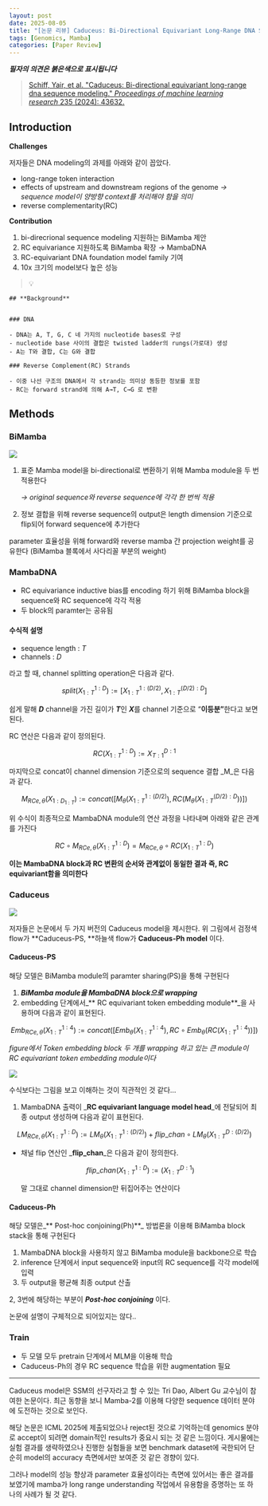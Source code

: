 ```yaml
---
layout: post
date: 2025-08-05
title: "[논문 리뷰] Caduceus: Bi-Directional Equivariant Long-Range DNA Sequence Modeling"
tags: [Genomics, Mamba]
categories: [Paper Review]
---
```


<span class="notion-red">_**필자의 의견은 붉은색으로 표시됩니다**_</span>


> [Schiff, Yair, et al. "Caduceus: Bi-directional equivariant long-range dna sequence modeling." ](https://pmc.ncbi.nlm.nih.gov/articles/PMC12189541/)[_Proceedings of machine learning research_](https://pmc.ncbi.nlm.nih.gov/articles/PMC12189541/)[ 235 (2024): 43632.](https://pmc.ncbi.nlm.nih.gov/articles/PMC12189541/)



## Introduction


**Challenges**


저자들은 DNA modeling의 과제를 아래와 같이 꼽았다.

- long-range token interaction
- effects of upstream and downstream regions of the genome 
_→ sequence model이 양방향 context를 처리해야 함을 의미_
- reverse complementarity(RC)

**Contribution**

1. bi-direcrional sequence modeling 지원하는 BiMamba 제안
1. RC equivariance 지원하도록 BiMamba 확장 → MambaDNA
1. RC-equivariant DNA foundation model family 기여
1. 10x 크기의 model보다 높은 성능

> 💡 


	## **Background**


	### DNA

	- DNA는 A, T, G, C 네 가지의 nucleotide bases로 구성
	- nucleotide base 사이의 결합은 twisted ladder의 rungs(가로대) 생성
	- A는 T와 결합, C는 G와 결합

	### Reverse Complement(RC) Strands

	- 이중 나선 구조의 DNA에서 각 strand는 의미상 동등한 정보를 포함
	- RC는 forward strand에 의해 A→T, C→G 로 변환


## Methods



### BiMamba


![](https://prod-files-secure.s3.us-west-2.amazonaws.com/542b861c-36a8-4051-84e5-8804b6728dba/2c247d59-7815-4980-99f0-8f0d21f445a7/image.png?X-Amz-Algorithm=AWS4-HMAC-SHA256&X-Amz-Content-Sha256=UNSIGNED-PAYLOAD&X-Amz-Credential=ASIAZI2LB4664BLFYVPW%2F20250820%2Fus-west-2%2Fs3%2Faws4_request&X-Amz-Date=20250820T061322Z&X-Amz-Expires=3600&X-Amz-Security-Token=IQoJb3JpZ2luX2VjEIX%2F%2F%2F%2F%2F%2F%2F%2F%2F%2FwEaCXVzLXdlc3QtMiJHMEUCIQCJCXGOv%2BKcAofT%2BcZIvvh9h5RZn502J2Y0BS88UQiSbwIgXW056UAyzgc2z7CXmFe5W3SLSDjz6Es2brphKjVZaikqiAQIzv%2F%2F%2F%2F%2F%2F%2F%2F%2F%2FARAAGgw2Mzc0MjMxODM4MDUiDKG8tuxaMJLT0vVrySrcA30M98tGO0G0lhkFYkHGrZmJj6yDTDEQRoN5W9rSzZAuxC%2F48cpJ2sxOXKHolJ6yFky4%2B8KKu%2Bf1K0ZioBs9yJglpuZtvnqb26NmkZ7EUzbB9%2Fc6MhVTI6yY%2B7N%2Fpw6%2BNbmJ2lc1iykSnzm8fw44dBXR5RYRy7Ls%2Bv2Z9aE7dtd5TaTXV17CQap75OFXh6WYOUjyOEpujzS%2BHTljnf83exD8wvJM3QbGChBw2FO1oo1FxIled4miRx0s81JIUxPDPLmvTKxTODfSK4lthRivwSnYCapwQ1J2DpyazOkz9onf5d%2BGa0NGmtEgEpRFg8pJBhCCjOM%2FNguceoDIB5fYDb4x1gpm68HPTiu7mV%2BrexpHYUuMQX4J%2BzF7j6qTEjM9tkmMFH1qcAOLZLwvviNfl5uMquK7sWrWEmPkR9BYq1zHPy3LWYmv0i4UMjWdGYiJQkRY%2B5vJ5CvEd%2B74qMXLQvWVIdvSQTWM4GP2MfDyIk9xMCDeQcZbvmoMAAOFkZ%2FbQYXnkzNL9axH62dMRGWk9E8BtpBrp8S0A3ysYiGsmsXpp82RbkemkLAVKeq%2Ft8qnzndzIFbjcz2BQwc3Ea3NddDu9l5XUCHIjk4wIkth705fYvBI2AgtqmDUlPGZMNuvlcUGOqUB1Rqk9Jn3AJ3JY8%2BfS1H5ctXcpmIziIFb5SXkVwjuFGPBWT3END3DLdMv0Kej1Ox2RqG4SmAjVoFdTp5%2F%2BqBiaLy8Z3uTYE1y4jXbgVX%2FqIfWpVwNsP9MosLx32cgkRqxWYswm%2Fqhuvr1FD%2F8yrXBDvULTaCef%2Fa0GAVeuDowU0t%2BHeCgoCKe7DmxmM%2BT97MQkIrczkyQCH31cG9IC%2FV5gk2nCZfd&X-Amz-Signature=1c7306057acc5fbb83c4bc421349db3a9f229fa7bdf47791a0f13ceea25f4dfe&X-Amz-SignedHeaders=host&x-amz-checksum-mode=ENABLED&x-id=GetObject)

1. 표준 Mamba model을 bi-directional로 변환하기 위해 Mamba module을 두 번 적용한다

	_→ original sequence와 reverse sequence에 각각 한 번씩 적용_

1. 정보 결합을 위해 reverse sequence의 output은 length dimension 기준으로 flip되어 forward sequence에 추가한다

parameter 효율성을 위해 forward와 reverse mamba 간 projection weight를 공유한다 (BiMamba 블록에서 사다리꼴 부분의 weight)



### MambaDNA

- RC equivariance inductive bias를 encoding 하기 위해 BiMamba block을 sequence와 RC sequence에 각각 적용
- 두 block의 paramter는 공유됨


#### 수식적 설명

- sequence length : _T_
- channels : _D_

라고 할 때,  channel splitting operation은 다음과 같다.


$$
split(X^{1:D}_{1:T}):=[X^{1:(D/2)}_{1:T},X^{(D/2):D}_{1:T}]
$$


<span class="notion-red">쉽게 말해 </span><span class="notion-red">_**D**_</span><span class="notion-red"> channel을 가진 길이가 </span><span class="notion-red">_**T**_</span><span class="notion-red">인 </span><span class="notion-red">_**X**_</span><span class="notion-red">를 channel 기준으로 “</span><span class="notion-red">**이등분”**</span><span class="notion-red">한다고 보면 된다.</span>


RC 연산은 다음과 같이 정의된다.


$$
RC(X^{1:D}_{1:T}):=X^{D:1}_{T:1}
$$


마지막으로 concat이 channel dimension 기준으로의 sequence 결합 _M_은 다음과 같다.


$$
M_{RCe,\theta}(X_{1:D_{1:T}}):=concat([M_{\theta}(X^{1:(D/2)}_{1:T}),RC(M_{\theta}(X^{(D/2):D}_{1:T}))])
$$


위 수식이 최종적으로 MambaDNA module의 연산 과정을 나타내며 아래와 같은 관계를 가진다


$$
RC\circ M_{RCe,\theta}(X^{1:D}_{1:T}) = M_{RCe,\theta} \circ RC(X^{1:D}_{1:T})
$$


**이는 MambaDNA block과 RC 변환의 순서와 관계없이 동일한 결과 즉, RC equivariant함을 의미한다**



### Caduceus


![](https://prod-files-secure.s3.us-west-2.amazonaws.com/542b861c-36a8-4051-84e5-8804b6728dba/f94a60d7-8145-473b-aef9-7c68d3ec604a/image.png?X-Amz-Algorithm=AWS4-HMAC-SHA256&X-Amz-Content-Sha256=UNSIGNED-PAYLOAD&X-Amz-Credential=ASIAZI2LB4664BLFYVPW%2F20250820%2Fus-west-2%2Fs3%2Faws4_request&X-Amz-Date=20250820T061322Z&X-Amz-Expires=3600&X-Amz-Security-Token=IQoJb3JpZ2luX2VjEIX%2F%2F%2F%2F%2F%2F%2F%2F%2F%2FwEaCXVzLXdlc3QtMiJHMEUCIQCJCXGOv%2BKcAofT%2BcZIvvh9h5RZn502J2Y0BS88UQiSbwIgXW056UAyzgc2z7CXmFe5W3SLSDjz6Es2brphKjVZaikqiAQIzv%2F%2F%2F%2F%2F%2F%2F%2F%2F%2FARAAGgw2Mzc0MjMxODM4MDUiDKG8tuxaMJLT0vVrySrcA30M98tGO0G0lhkFYkHGrZmJj6yDTDEQRoN5W9rSzZAuxC%2F48cpJ2sxOXKHolJ6yFky4%2B8KKu%2Bf1K0ZioBs9yJglpuZtvnqb26NmkZ7EUzbB9%2Fc6MhVTI6yY%2B7N%2Fpw6%2BNbmJ2lc1iykSnzm8fw44dBXR5RYRy7Ls%2Bv2Z9aE7dtd5TaTXV17CQap75OFXh6WYOUjyOEpujzS%2BHTljnf83exD8wvJM3QbGChBw2FO1oo1FxIled4miRx0s81JIUxPDPLmvTKxTODfSK4lthRivwSnYCapwQ1J2DpyazOkz9onf5d%2BGa0NGmtEgEpRFg8pJBhCCjOM%2FNguceoDIB5fYDb4x1gpm68HPTiu7mV%2BrexpHYUuMQX4J%2BzF7j6qTEjM9tkmMFH1qcAOLZLwvviNfl5uMquK7sWrWEmPkR9BYq1zHPy3LWYmv0i4UMjWdGYiJQkRY%2B5vJ5CvEd%2B74qMXLQvWVIdvSQTWM4GP2MfDyIk9xMCDeQcZbvmoMAAOFkZ%2FbQYXnkzNL9axH62dMRGWk9E8BtpBrp8S0A3ysYiGsmsXpp82RbkemkLAVKeq%2Ft8qnzndzIFbjcz2BQwc3Ea3NddDu9l5XUCHIjk4wIkth705fYvBI2AgtqmDUlPGZMNuvlcUGOqUB1Rqk9Jn3AJ3JY8%2BfS1H5ctXcpmIziIFb5SXkVwjuFGPBWT3END3DLdMv0Kej1Ox2RqG4SmAjVoFdTp5%2F%2BqBiaLy8Z3uTYE1y4jXbgVX%2FqIfWpVwNsP9MosLx32cgkRqxWYswm%2Fqhuvr1FD%2F8yrXBDvULTaCef%2Fa0GAVeuDowU0t%2BHeCgoCKe7DmxmM%2BT97MQkIrczkyQCH31cG9IC%2FV5gk2nCZfd&X-Amz-Signature=a9d07b72fa398e71385a82983b85226cbeea20c4b8bdf0f5f415d45076e6476f&X-Amz-SignedHeaders=host&x-amz-checksum-mode=ENABLED&x-id=GetObject)


저자들은 논문에서 두 가지 버전의 Caduceus model을 제시한다. 위 그림에서 검정색 flow가 **Caduceus-PS, **하늘색 flow가 **Caduceus-Ph model** 이다.



#### Caduceus-PS


해당 모델은 BiMamba module의 paramter sharing(PS)을 통해 구현된다

1. _**BiMamba module을 MambaDNA block으로 wrapping**_
1. embedding 단계에서_** RC equivariant token embedding module**_을 사용하며 다음과 같이 표현된다.

$$
Emb_{RCe,\theta}(X^{1:4}_{1:T}):=concat([Emb_{\theta}(X^{1:4}_{1:T}),RC \circ Emb_{\theta}(RC(X^{1:4}_{1:T}))])
$$


_figure에서 Token embedding block 두 개를 wrapping 하고 있는 큰 module이 RC equivariant token embedding module이다_


![](https://prod-files-secure.s3.us-west-2.amazonaws.com/542b861c-36a8-4051-84e5-8804b6728dba/b175e4da-71eb-4e91-8c23-a06dabe673c9/image.png?X-Amz-Algorithm=AWS4-HMAC-SHA256&X-Amz-Content-Sha256=UNSIGNED-PAYLOAD&X-Amz-Credential=ASIAZI2LB4664BLFYVPW%2F20250820%2Fus-west-2%2Fs3%2Faws4_request&X-Amz-Date=20250820T061322Z&X-Amz-Expires=3600&X-Amz-Security-Token=IQoJb3JpZ2luX2VjEIX%2F%2F%2F%2F%2F%2F%2F%2F%2F%2FwEaCXVzLXdlc3QtMiJHMEUCIQCJCXGOv%2BKcAofT%2BcZIvvh9h5RZn502J2Y0BS88UQiSbwIgXW056UAyzgc2z7CXmFe5W3SLSDjz6Es2brphKjVZaikqiAQIzv%2F%2F%2F%2F%2F%2F%2F%2F%2F%2FARAAGgw2Mzc0MjMxODM4MDUiDKG8tuxaMJLT0vVrySrcA30M98tGO0G0lhkFYkHGrZmJj6yDTDEQRoN5W9rSzZAuxC%2F48cpJ2sxOXKHolJ6yFky4%2B8KKu%2Bf1K0ZioBs9yJglpuZtvnqb26NmkZ7EUzbB9%2Fc6MhVTI6yY%2B7N%2Fpw6%2BNbmJ2lc1iykSnzm8fw44dBXR5RYRy7Ls%2Bv2Z9aE7dtd5TaTXV17CQap75OFXh6WYOUjyOEpujzS%2BHTljnf83exD8wvJM3QbGChBw2FO1oo1FxIled4miRx0s81JIUxPDPLmvTKxTODfSK4lthRivwSnYCapwQ1J2DpyazOkz9onf5d%2BGa0NGmtEgEpRFg8pJBhCCjOM%2FNguceoDIB5fYDb4x1gpm68HPTiu7mV%2BrexpHYUuMQX4J%2BzF7j6qTEjM9tkmMFH1qcAOLZLwvviNfl5uMquK7sWrWEmPkR9BYq1zHPy3LWYmv0i4UMjWdGYiJQkRY%2B5vJ5CvEd%2B74qMXLQvWVIdvSQTWM4GP2MfDyIk9xMCDeQcZbvmoMAAOFkZ%2FbQYXnkzNL9axH62dMRGWk9E8BtpBrp8S0A3ysYiGsmsXpp82RbkemkLAVKeq%2Ft8qnzndzIFbjcz2BQwc3Ea3NddDu9l5XUCHIjk4wIkth705fYvBI2AgtqmDUlPGZMNuvlcUGOqUB1Rqk9Jn3AJ3JY8%2BfS1H5ctXcpmIziIFb5SXkVwjuFGPBWT3END3DLdMv0Kej1Ox2RqG4SmAjVoFdTp5%2F%2BqBiaLy8Z3uTYE1y4jXbgVX%2FqIfWpVwNsP9MosLx32cgkRqxWYswm%2Fqhuvr1FD%2F8yrXBDvULTaCef%2Fa0GAVeuDowU0t%2BHeCgoCKe7DmxmM%2BT97MQkIrczkyQCH31cG9IC%2FV5gk2nCZfd&X-Amz-Signature=30dc7a6e5b100ca3023a33479a984ced8d271b71d99737462b3d9296ff50752b&X-Amz-SignedHeaders=host&x-amz-checksum-mode=ENABLED&x-id=GetObject)


<span class="notion-red">수식보다는 그림을 보고 이해하는 것이 직관적인 것 같다…</span>

1. MambaDNA 출력이 _**RC equivariant language model head**_에 전달되어 최종 output 생성하며 다음과 같이 표현된다.

$$
LM_{RCe,\theta}(X^{1:D}_{1:T}):= LM_{\theta}(X^{1:(D/2)}_{1:T})+flip\_chan\circ LM_{\theta}(X^{D:(D/2)}_{1:T})
$$

- 채널 flip 연산인 _**flip\_chan**_은 다음과 같이 정의한다.

	$$
	flip\_chan(X^{1:D}_{1:T}):=(X^{D:1}_{1:T})
	$$


	말 그대로 channel dimension만 뒤집어주는 연산이다



#### Caduceus-Ph


해당 모델은_** Post-hoc conjoining(Ph)**_ 방법론을 이용해 BiMamba block stack을 통해 구현된다

1. MambaDNA block을 사용하지 않고 BiMamba module을 backbone으로 학습
1. inference 단계에서 input sequence와 input의 RC sequence를 각각 model에 입력
1. 두 output을 평균해 최종 output 산출

2, 3번에 해당하는 부분이 _**Post-hoc conjoining**_ 이다.


<span class="notion-red">논문에 설명이 구체적으로 되어있지는 않다..</span>



### Train

- 두 모델 모두 pretrain 단계에서 MLM을 이용해 학습
- Caduceus-Ph의 경우 RC sequence 학습을 위한 augmentation 필요

---


<span class="notion-red">Caduceus model은 SSM의 선구자라고 할 수 있는 Tri Dao, Albert Gu 교수님이 참여한 논문이다. 최근 동향을 보니 Mamba-2를 이용해 다양한 sequence 데이터 분야에 도전하는 것으로 보인다.</span>


<span class="notion-red">해당 논문은 ICML 2025에 제출되었으나 reject된 것으로 기억하는데 genomics 분야로 accept이 되려면 domain적인 results가 중요시 되는 것 같은 느낌이다. 게시물에는 실험 결과를 생략하였으나 진행한 실험들을 보면 benchmark dataset에 국한되어 단순히 model의 accuracy 측면에서만 보여준 것 같은 경향이 있다.</span>


<span class="notion-red">그러나 model의 성능 향상과 parameter 효율성이라는 측면에 있어서는 좋은 결과를 보였기에 mamba가 long range understanding 작업에서 유용함을 증명하는 또 하나의 사례가 될 것 같다.</span>

